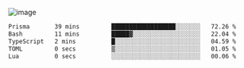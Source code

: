 ![image](https://github-profile-trophy.vercel.app/?username=CMOISDEAD&theme=oldie&row=1&no-frame=true&no-bg=true&margin-w=15&margin-h=15)
<!--START_SECTION:waka-->

```txt
Prisma       39 mins         ██████████████████░░░░░░░   72.26 %
Bash         11 mins         █████▓░░░░░░░░░░░░░░░░░░░   22.04 %
TypeScript   2 mins          █░░░░░░░░░░░░░░░░░░░░░░░░   04.59 %
TOML         0 secs          ▒░░░░░░░░░░░░░░░░░░░░░░░░   01.05 %
Lua          0 secs          ░░░░░░░░░░░░░░░░░░░░░░░░░   00.06 %
```

<!--END_SECTION:waka--> 
